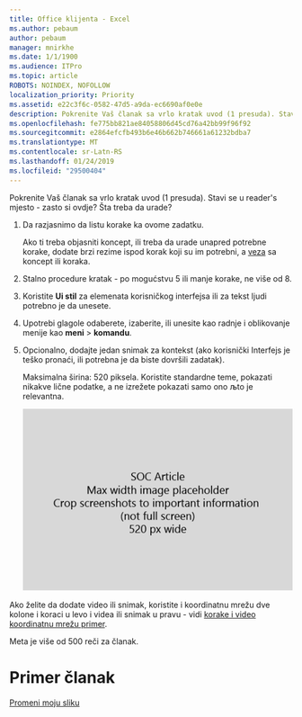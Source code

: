 ```yaml
---
title: Office klijenta - Excel
ms.author: pebaum
author: pebaum
manager: mnirkhe
ms.date: 1/1/1900
ms.audience: ITPro
ms.topic: article
ROBOTS: NOINDEX, NOFOLLOW
localization_priority: Priority
ms.assetid: e22c3f6c-0582-47d5-a9da-ec6690af0e0e
description: Pokrenite Vaš članak sa vrlo kratak uvod (1 presuda). Stavi se u reader's mjesto - zasto si ovdje? Šta treba da urade?
ms.openlocfilehash: fe775bb821ae84058806d45cd76a42bb99f96f92
ms.sourcegitcommit: e2864efcfb493b6e46b662b746661a61232bdba7
ms.translationtype: MT
ms.contentlocale: sr-Latn-RS
ms.lasthandoff: 01/24/2019
ms.locfileid: "29500404"
---
```

Pokrenite Vaš članak sa vrlo kratak uvod (1 presuda). Stavi se u reader's mjesto - zasto si ovdje? Šta treba da urade? 
  
1. Da razjasnimo da listu korake ka ovome zadatku.
    
    Ako ti treba objasniti koncept, ili treba da urade unapred potrebne korake, dodate brzi rezime ispod korak koji su im potrebni, a [veza](https://support.office.com/article/f37e7984-cf03-4fde-92d3-82970d7e241b.aspx) sa koncept ili koraka. 
    
2. Stalno procedure kratak - po mogućstvu 5 ili manje korake, ne više od 8.
    
3. Koristite **Ui stil** za elemenata korisničkog interfejsa ili za tekst ljudi potrebno je da unesete. 
    
4. Upotrebi glagole odaberete, izaberite, ili unesite kao radnje i oblikovanje menije kao **meni** \> **komandu**.
    
5. Opcionalno, dodajte jedan snimak za kontekst (ako korisnički Interfejs je teško pronaći, ili potrebna je da biste dovršili zadatak).
    
    Maksimalna širina: 520 piksela. Koristite standardne teme, pokazati nikakve lične podatke, a ne izrežete pokazati samo ono љto je relevantna. 
    
    ![Čuvar mesta - Maksimalna širina za art članak Šoć je 520 piksela](media/7d43d3be-8658-4a5b-aa15-ed62a47a2b24.png)
  
Ako želite da dodate video ili snimak, koristite i koordinatnu mrežu dve kolone i koraci u levo i videa ili snimak u pravu - vidi [korake i video koordinatnu mrežu primer](https://support.office.com/article/14ce8e82-efa0-47f5-bb84-94f078db3dae.aspx). 
  
Meta je više od 500 reči za članak.
  
# <a name="example-article"></a>Primer članak

[Promeni moju sliku](https://support.office.com/article/555376e0-1fca-49ba-8434-307a0525c767.aspx)
  

